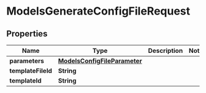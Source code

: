 

# ModelsGenerateConfigFileRequest


## Properties

| Name | Type | Description | Notes |
|------------ | ------------- | ------------- | -------------|
|**parameters** | [**ModelsConfigFileParameter**](ModelsConfigFileParameter.md) |  |  |
|**templateFileId** | **String** |  |  |
|**templateId** | **String** |  |  |



